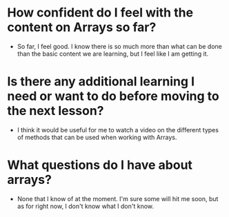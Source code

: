 # How confident do I feel with the content on Arrays so far?
- So far, I feel good. I know there is so much more than what can be done than the basic content we are learning, but I feel like I am getting it.

# Is there any additional learning I need or want to do before moving to the next lesson?
- I think it would be useful for me to watch a video on the different types of methods that can be used when working with Arrays.

# What questions do I have about arrays?
- None that I know of at the moment. I'm sure some will hit me soon, but as for right now, I don't know what I don't know.